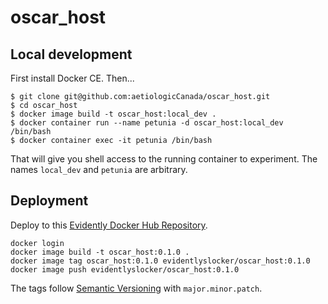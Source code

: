 # oscar_host

## Local development

First install Docker CE. Then...

```
$ git clone git@github.com:aetiologicCanada/oscar_host.git
$ cd oscar_host
$ docker image build -t oscar_host:local_dev .
$ docker container run --name petunia -d oscar_host:local_dev /bin/bash
$ docker container exec -it petunia /bin/bash
```

That will give you shell access to the running container to experiment.
The names `local_dev` and `petunia` are arbitrary.

## Deployment

Deploy to this [Evidently Docker Hub Repository](https://hub.docker.com/repository/docker/evidentlyslocker/oscar_host).

```
docker login
docker image build -t oscar_host:0.1.0 . 
docker image tag oscar_host:0.1.0 evidentlyslocker/oscar_host:0.1.0
docker image push evidentlyslocker/oscar_host:0.1.0
```

The tags follow [Semantic Versioning](https://semver.org/) with `major.minor.patch`.

